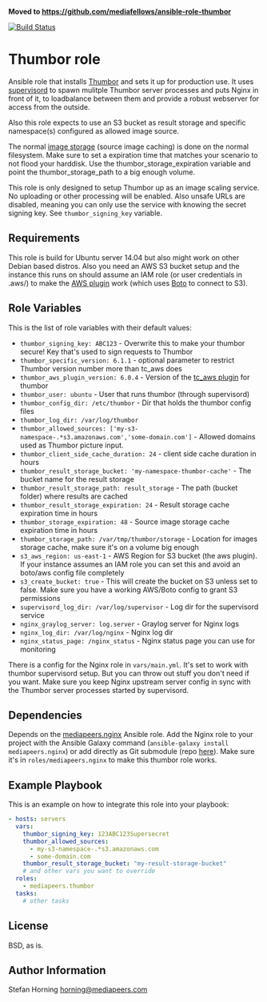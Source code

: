 **Moved to https://github.com/mediafellows/ansible-role-thumbor**

[![Build Status](https://travis-ci.com/mediapeers/ansible-role-thumbor.svg?branch=master)](https://travis-ci.com/mediapeers/ansible-role-thumbor)

# Thumbor role
Ansible role that installs [Thumbor](https://github.com/thumbor/thumbor) and sets it up for production use.
It uses [supervisord](http://supervisord.org/) to spawn mulitple Thumbor server processes and puts Nginx in front of it, to loadbalance
between them and provide a robust webserver for access from the outside.

Also this role expects to use an S3 bucket as result storage and specific namespace(s) configured as allowed image source.

The normal [image storage](https://github.com/thumbor/thumbor/wiki/Image-storage) (source image caching) is done on the normal filesystem. Make sure to set a expiration time that matches your
scenario to not flood your harddisk. Use the thumbor_storage_expiration variable and point the thumbor_storage_path to a big enough volume.

This role is only designed to setup Thumbor up as an image scaling service. No uploading or other processing will be enabled.
Also unsafe URLs are disabled, meaning you can only use the service with knowing the secret signing key. See `thumbor_signing_key` variable.

## Requirements
This role is build for Ubuntu server 14.04 but also might work on other Debian based distros.
Also you need an AWS S3 bucket setup and the instance this runs on should assume an IAM role (or user credentials in .aws/) to make the
[AWS plugin](https://github.com/thumbor-community/aws) work (which uses [Boto](https://boto3.readthedocs.org/en/latest/guide/quickstart.html#configuration) to connect to S3).

## Role Variables
This is the list of role variables with their default values:

* `thumbor_signing_key: ABC123` - Overwrite this to make your thumbor secure! Key that's used to sign requests to Thumbor
* `thumbor_specific_version: 6.1.1` - optional parameter to restrict Thumbor version number more than tc_aws does
* `thumbor_aws_plugin_version: 6.0.4` - Version of the [tc_aws plugin](https://github.com/thumbor-community/aws) for thumbor
* `thumbor_user: ubuntu` - User that runs thumbor (through supervisord)
* `thumbor_config_dir: /etc/thumbor` - Dir that holds the thumbor config files
* `thumbor_log_dir: /var/log/thumbor`
* `thumbor_allowed_sources: ['my-s3-namespace-.*s3.amazonaws.com','some-domain.com']` - Allowed domains used as Thumbor picture input.
* `thumbor_client_side_cache_duration: 24` - client side cache duration in hours
* `thumbor_result_storage_bucket: 'my-namespace-thumbor-cache'` - The bucket name for the result storage
* `thumbor_result_storage_path: result_storage` - The path (bucket folder) where results are cached
* `thumbor_result_storage_expiration: 24` - Result storage cache expiration time in hours
* `thumbor_storage_expiration: 48` - Source image storage cache expiration time in hours
* `thumbor_storage_path: /var/tmp/thumbor/storage` - Location for images storage cache, make sure it's on a volume big enough
* `s3_aws_region: us-east-1` - AWS Region for S3 bucket (the aws plugin). If your instance assumes an IAM role you can set this and avoid an boto/aws config file completely
* `s3_create_bucket: true` - This will create the bucket on S3 unless set to false. Make sure you have a working AWS/Boto config to grant S3 permissions
* `supervisord_log_dir: /var/log/supervisor` - Log dir for the supervisord service
* `nginx_graylog_server: log.server` - Graylog server for Nginx logs
* `nginx_log_dir: /var/log/nginx` - Nginx log dir
* `nginx_status_page: /nginx_status` - Nginx status page you can use for monitoring

There is a config for the Nginx role in `vars/main.yml`. It's set to work with thumbor supervisord setup. But you can throw out stuff you don't
need if you want. Make sure you keep Nginx upstream server config in sync with the Thumbor server processes started by supervisord.

## Dependencies
Depends on the [mediapeers.nginx](https://galaxy.ansible.com/mediapeers/nginx/) Ansible role. Add the Nginx role to your project
with the Ansible Galaxy command (`ansible-galaxy install mediapeers.nginx`) or add directly as Git submodule (repo [here](https://github.com/mediapeers/ansible-role-nginx)).
Make sure it's in `roles/mediapeers.nginx` to make this thumbor role works.

## Example Playbook
This is an example on how to integrate this role into your playbook:
```yaml
- hosts: servers
  vars:
    thumbor_signing_key: 123ABC123Supersecret
    thumbor_allowed_sources:
      - my-s3-namespace-.*s3.amazonaws.com
      - some-domain.com
    thumbor_result_storage_bucket: "my-result-storage-bucket"
    # and other vars you want to override
  roles:
    - mediapeers.thumbor
  tasks:
    # other tasks
```

## License
BSD, as is.

## Author Information
Stefan Horning <horning@mediapeers.com>
